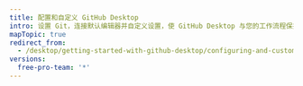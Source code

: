 ```yaml
---
title: 配置和自定义 GitHub Desktop
intro: 设置 Git，连接默认编辑器并自定义设置，使 GitHub Desktop 与您的工作流程保持一致。
mapTopic: true
redirect_from:
  - /desktop/getting-started-with-github-desktop/configuring-and-customizing-github-desktop
versions:
  free-pro-team: '*'
---
```


